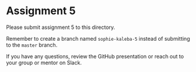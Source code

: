 # Assignment 5

Please submit assignment 5 to this directory.

Remember to create a branch named `sophie-kaleba-5` 
instead of submitting to the `master` branch.

If you have any questions, review the GitHub presentation or reach
out to your group or mentor on Slack.
